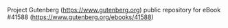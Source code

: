 Project Gutenberg (https://www.gutenberg.org) public repository for eBook #41588 (https://www.gutenberg.org/ebooks/41588)
